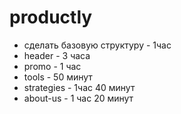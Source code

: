 # productly

- сделать базовую структуру - 1час
- header - 3 часа
- promo - 1 час
- tools - 50 минут
- strategies - 1час 40 минут
- about-us - 1 час 20 минут